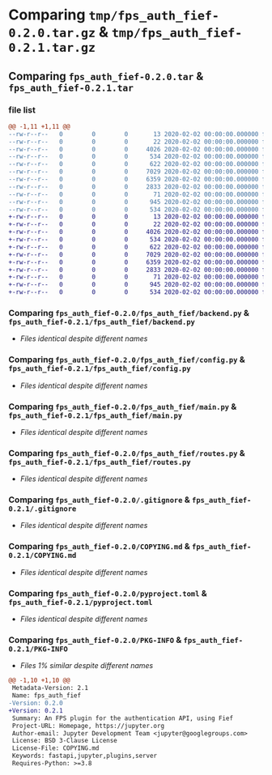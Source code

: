 # Comparing `tmp/fps_auth_fief-0.2.0.tar.gz` & `tmp/fps_auth_fief-0.2.1.tar.gz`

## Comparing `fps_auth_fief-0.2.0.tar` & `fps_auth_fief-0.2.1.tar`

### file list

```diff
@@ -1,11 +1,11 @@
--rw-r--r--   0        0        0       13 2020-02-02 00:00:00.000000 fps_auth_fief-0.2.0/MANIFEST.in
--rw-r--r--   0        0        0       22 2020-02-02 00:00:00.000000 fps_auth_fief-0.2.0/fps_auth_fief/__init__.py
--rw-r--r--   0        0        0     4026 2020-02-02 00:00:00.000000 fps_auth_fief-0.2.0/fps_auth_fief/backend.py
--rw-r--r--   0        0        0      534 2020-02-02 00:00:00.000000 fps_auth_fief-0.2.0/fps_auth_fief/config.py
--rw-r--r--   0        0        0      622 2020-02-02 00:00:00.000000 fps_auth_fief-0.2.0/fps_auth_fief/main.py
--rw-r--r--   0        0        0     7029 2020-02-02 00:00:00.000000 fps_auth_fief-0.2.0/fps_auth_fief/routes.py
--rw-r--r--   0        0        0     6359 2020-02-02 00:00:00.000000 fps_auth_fief-0.2.0/.gitignore
--rw-r--r--   0        0        0     2833 2020-02-02 00:00:00.000000 fps_auth_fief-0.2.0/COPYING.md
--rw-r--r--   0        0        0       71 2020-02-02 00:00:00.000000 fps_auth_fief-0.2.0/README.md
--rw-r--r--   0        0        0      945 2020-02-02 00:00:00.000000 fps_auth_fief-0.2.0/pyproject.toml
--rw-r--r--   0        0        0      534 2020-02-02 00:00:00.000000 fps_auth_fief-0.2.0/PKG-INFO
+-rw-r--r--   0        0        0       13 2020-02-02 00:00:00.000000 fps_auth_fief-0.2.1/MANIFEST.in
+-rw-r--r--   0        0        0       22 2020-02-02 00:00:00.000000 fps_auth_fief-0.2.1/fps_auth_fief/__init__.py
+-rw-r--r--   0        0        0     4026 2020-02-02 00:00:00.000000 fps_auth_fief-0.2.1/fps_auth_fief/backend.py
+-rw-r--r--   0        0        0      534 2020-02-02 00:00:00.000000 fps_auth_fief-0.2.1/fps_auth_fief/config.py
+-rw-r--r--   0        0        0      622 2020-02-02 00:00:00.000000 fps_auth_fief-0.2.1/fps_auth_fief/main.py
+-rw-r--r--   0        0        0     7029 2020-02-02 00:00:00.000000 fps_auth_fief-0.2.1/fps_auth_fief/routes.py
+-rw-r--r--   0        0        0     6359 2020-02-02 00:00:00.000000 fps_auth_fief-0.2.1/.gitignore
+-rw-r--r--   0        0        0     2833 2020-02-02 00:00:00.000000 fps_auth_fief-0.2.1/COPYING.md
+-rw-r--r--   0        0        0       71 2020-02-02 00:00:00.000000 fps_auth_fief-0.2.1/README.md
+-rw-r--r--   0        0        0      945 2020-02-02 00:00:00.000000 fps_auth_fief-0.2.1/pyproject.toml
+-rw-r--r--   0        0        0      534 2020-02-02 00:00:00.000000 fps_auth_fief-0.2.1/PKG-INFO
```

### Comparing `fps_auth_fief-0.2.0/fps_auth_fief/backend.py` & `fps_auth_fief-0.2.1/fps_auth_fief/backend.py`

 * *Files identical despite different names*

### Comparing `fps_auth_fief-0.2.0/fps_auth_fief/config.py` & `fps_auth_fief-0.2.1/fps_auth_fief/config.py`

 * *Files identical despite different names*

### Comparing `fps_auth_fief-0.2.0/fps_auth_fief/main.py` & `fps_auth_fief-0.2.1/fps_auth_fief/main.py`

 * *Files identical despite different names*

### Comparing `fps_auth_fief-0.2.0/fps_auth_fief/routes.py` & `fps_auth_fief-0.2.1/fps_auth_fief/routes.py`

 * *Files identical despite different names*

### Comparing `fps_auth_fief-0.2.0/.gitignore` & `fps_auth_fief-0.2.1/.gitignore`

 * *Files identical despite different names*

### Comparing `fps_auth_fief-0.2.0/COPYING.md` & `fps_auth_fief-0.2.1/COPYING.md`

 * *Files identical despite different names*

### Comparing `fps_auth_fief-0.2.0/pyproject.toml` & `fps_auth_fief-0.2.1/pyproject.toml`

 * *Files identical despite different names*

### Comparing `fps_auth_fief-0.2.0/PKG-INFO` & `fps_auth_fief-0.2.1/PKG-INFO`

 * *Files 1% similar despite different names*

```diff
@@ -1,10 +1,10 @@
 Metadata-Version: 2.1
 Name: fps_auth_fief
-Version: 0.2.0
+Version: 0.2.1
 Summary: An FPS plugin for the authentication API, using Fief
 Project-URL: Homepage, https://jupyter.org
 Author-email: Jupyter Development Team <jupyter@googlegroups.com>
 License: BSD 3-Clause License
 License-File: COPYING.md
 Keywords: fastapi,jupyter,plugins,server
 Requires-Python: >=3.8
```

